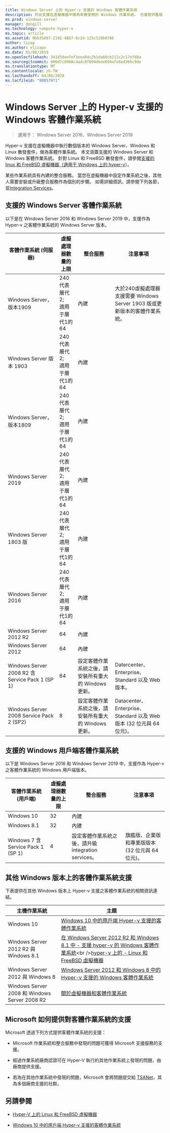 ```yaml
---
title: Windows Server 上的 Hyper-v 支援的 Windows 客體作業系統
description: 列出支援在虛擬機器中做為來賓使用的 Windows 作業系統。 也會提供舊版 Hyper-v 的類似文章連結。
ms.prod: windows-server
manager: dongill
ms.technology: compute-hyper-v
ms.topic: article
ms.assetid: 06b35897-2192-48b7-8c2d-125c520b0786
author: lizap
ms.author: elizapo
ms.date: 01/08/2019
ms.openlocfilehash: 34183deefef3eea94c2b1da8dcb111c2c17efd8a
ms.sourcegitcommit: b00d7c8968c4adc8f699dbee694afe6ed36bc9de
ms.translationtype: MT
ms.contentlocale: zh-TW
ms.lasthandoff: 04/08/2020
ms.locfileid: "80857971"
---
```

# <a name="supported-windows-guest-operating-systems-for-hyper-v-on-windows-server"></a>Windows Server 上的 Hyper-v 支援的 Windows 客體作業系統

>適用于： Windows Server 2016、Windows Server 2019

Hyper-v 支援在虛擬機器中執行數個版本的 Windows Server、Windows 和 Linux 散發套件，做為客體作業系統。 本文涵蓋支援的 Windows Server 和 Windows 客體作業系統。 針對 Linux 和 FreeBSD 散發套件，請參閱[支援的 linux 和 FreeBSD 虛擬機器（適用于 Windows 上的 hyper-v](Supported-Linux-and-FreeBSD-virtual-machines-for-Hyper-V-on-Windows.md)）。  
    
某些作業系統具有內建的整合服務。 當您在虛擬機器中設定作業系統之後，其他人需要安裝或升級整合服務作為個別的步驟。 如需詳細資訊，請參閱下列各節，並[Integration Services](https://docs.microsoft.com/virtualization/hyper-v-on-windows/reference/integration-services)。  
  
## <a name="supported-windows-server-guest-operating-systems"></a>支援的 Windows Server 客體作業系統  

以下是在 Windows Server 2016 和 Windows Server 2019 中，支援作為 Hyper-v 之客體作業系統的 Windows Server 版本。 
  
|客體作業系統 (伺服器)|虛擬處理器數量的上限|整合服務|注意事項|  
|-------------------------------------|----------------------------------------|------------------------|---------| 
|Windows Server，版本1909 |240代表層代 2;<br>適用于層代1的64|內建|大於240虛擬處理器支援需要 Windows Server 1903 版或更新版本的客體作業系統。| 
|Windows Server 版本 1903 |240代表層代 2;<br>適用于層代1的64|內建||
|Windows Server，版本1809 |240代表層代 2;<br>適用于層代1的64|內建|| 
|Windows Server 2019 |240代表層代 2;<br>適用于層代1的64|內建||
|Windows Server 1803 版 |240代表層代 2;<br>適用于層代1的64|內建|| 
|Windows Server 2016 |240代表層代 2;<br>適用于層代1的64|內建|| 
|Windows Server 2012 R2 |64|內建||  
|Windows Server 2012 |64|內建||  
|Windows Server 2008 R2 含 Service Pack 1 (SP 1)|64|設定客體作業系統之後，請安裝所有重大的 Windows 更新。|Datercenter、Enterprise、Standard 以及 Web 版本。|
|Windows Server 2008 Service Pack 2 (SP2)|8|設定客體作業系統之後，請安裝所有重大的 Windows 更新。|Datacenter、Enterprise、Standard 以及 Web 版本 (32 位元與 64 位元)。|  
  
## <a name="supported-windows-client-guest-operating-systems"></a>支援的 Windows 用戶端客體作業系統  

以下是 Windows Server 2016 和 Windows Server 2019 中，支援作為 Hyper-v 之客體作業系統的 Windows 用戶端版本。
  
|客體作業系統 (用戶端)|虛擬處理器數量的上限|整合服務|注意事項|  
|-------------------------------------|----------------------------------------|------------------------|---------|  
|Windows 10|32|內建||  
|Windows 8.1|32|內建||  
|Windows 7 含 Service Pack 1 (SP 1)|4|設定客體作業系統之後，請升級 integration services。|旗艦版、企業版和專業版版本 (32 位元與 64 位元)。|  
  
## <a name="guest-operating-system-support-on-other-versions-of-windows"></a>其他 Windows 版本上的客體作業系統支援  

下表提供在其他 Windows 版本上 Hyper-v 支援之客體作業系統的相關資訊連結。  
  
|主機作業系統|主題|  
|-------------------------|---------|  
|Windows 10|[Windows 10 中的用戶端 Hyper-v 支援的客體作業系統](https://docs.microsoft.com/virtualization/hyper-v-on-windows/about/supported-guest-os)|  
|Windows Server 2012 R2 與 Windows 8.1|[在 Windows Server 2012 R2 和 Windows 8.1 中 -   支援 hyper-v 的 Windows 客體作業系統](https://docs.microsoft.com/previous-versions/windows/it-pro/windows-server-2012-R2-and-2012/dn792027(v=ws.11))<br />[hyper-v 上的 -   Linux 和 FreeBSD 虛擬機器](Supported-Linux-and-FreeBSD-virtual-machines-for-Hyper-V-on-Windows.md)|  
|Windows Server 2012 與 Windows 8|[Windows Server 2012 和 Windows 8 中的 Hyper-v 支援的 Windows 客體作業系統](https://docs.microsoft.com/previous-versions/windows/it-pro/windows-server-2012-R2-and-2012/dn792028(v=ws.11))|  
|Windows Server 2008 和 Windows Server 2008 R2|[關於虛擬機器和客體作業系統](https://docs.microsoft.com/previous-versions/windows/it-pro/windows-server-2008-R2-and-2008/cc794868(v=ws.10))|  
  
## <a name="how-microsoft-provides-support-for-guest-operating-systems"></a>Microsoft 如何提供對客體作業系統的支援  

Microsoft 透過下列方式提供客體作業系統的支援：  
  
-   Microsoft 作業系統和整合服務中發現的問題可獲得 Microsoft 支援服務的支援。  
  
-   經過作業系統廠商認證可在 Hyper-V 執行的其他作業系統上發現的問題，由廠商提供支援。  
  
-   若為在其他作業系統中發現的問題，Microsoft 會將問題提交給 [TSANet](https://www.tsanet.org/)，其為多個廠商支援的社群。  
  
## <a name="see-also"></a>另請參閱  
  
-   [Hyper-V 上的 Linux 和 FreeBSD 虛擬機器](Supported-Linux-and-FreeBSD-virtual-machines-for-Hyper-V-on-Windows.md)  
  
-   [Windows 10 中的用戶端 Hyper-v 支援的客體作業系統](https://docs.microsoft.com/virtualization/hyper-v-on-windows/about/supported-guest-os)  
  



